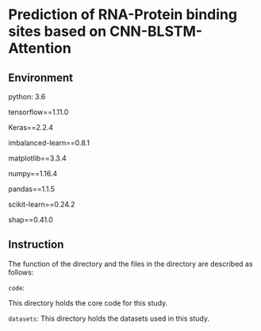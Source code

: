 # Prediction of RNA-Protein binding sites based on CNN-BLSTM-Attention
## Environment
python: 3.6

tensorflow==1.11.0

Keras==2.2.4

imbalanced-learn==0.8.1

matplotlib==3.3.4

numpy==1.16.4

pandas==1.1.5

scikit-learn==0.24.2

shap==0.41.0

## Instruction
The function of the directory and the files in the directory are described as follows:

```code```:

This directory holds the core code for this study.

```datasets```:
This directory holds the datasets used in this study.
